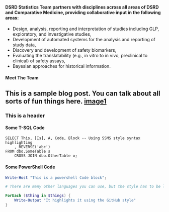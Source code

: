 #### DSRD Statistics Team partners with disciplines across all areas of DSRD and Comparative Medicine, providing collaborative input in the following areas:

* Design, analysis, reporting and interpretation of studies including GLP, exploratory, and investigative studies,
* Development of automated systems for the analysis and reporting of study data,
* Discovery and development of safety biomarkers,
* Evaluating the translatability (e.g., in vitro to in vivo, preclinical to clinical) of safety assays,
* Bayesian approaches for historical information. 

#### Meet The Team

This is a sample blog post. You can talk about all sorts of fun things here.
[image1]("_posts/avatar.jpg")
---

### This is a header

#### Some T-SQL Code

```tsql
SELECT This, [Is], A, Code, Block -- Using SSMS style syntax highlighting
    , REVERSE('abc')
FROM dbo.SomeTable s
    CROSS JOIN dbo.OtherTable o;
```

#### Some PowerShell Code

```powershell
Write-Host "This is a powershell Code block";

# There are many other languages you can use, but the style has to be loaded first

ForEach ($thing in $things) {
    Write-Output "It highlights it using the GitHub style"
}
```
